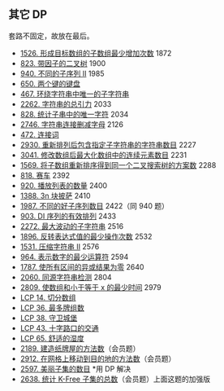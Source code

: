## 其它 DP

套路不固定，故放在最后。

* [1526\. 形成目标数组的子数组最少增加次数](https://leetcode.cn/problems/minimum-number-of-increments-on-subarrays-to-form-a-target-array/) 1872
* [823\. 带因子的二叉树](https://leetcode.cn/problems/binary-trees-with-factors/) 1900
* [940\. 不同的子序列 II](https://leetcode.cn/problems/distinct-subsequences-ii/) 1985
* [650\. 两个键的键盘](https://leetcode.cn/problems/2-keys-keyboard/)
* [467\. 环绕字符串中唯一的子字符串](https://leetcode.cn/problems/unique-substrings-in-wraparound-string/)
* [2262\. 字符串的总引力](https://leetcode.cn/problems/total-appeal-of-a-string/) 2033
* [828\. 统计子串中的唯一字符](https://leetcode.cn/problems/count-unique-characters-of-all-substrings-of-a-given-string/) 2034
* [2746\. 字符串连接删减字母](https://leetcode.cn/problems/decremental-string-concatenation/) 2126
* [472\. 连接词](https://leetcode.cn/problems/concatenated-words/)
* [2930\. 重新排列后包含指定子字符串的字符串数目](https://leetcode.cn/problems/number-of-strings-which-can-be-rearranged-to-contain-substring/) 2227
* [3041\. 修改数组后最大化数组中的连续元素数目](https://leetcode.cn/problems/maximize-consecutive-elements-in-an-array-after-modification/) 2231
* [1569\. 将子数组重新排序得到同一个二叉搜索树的方案数](https://leetcode.cn/problems/number-of-ways-to-reorder-array-to-get-same-bst/) 2288
* [818\. 赛车](https://leetcode.cn/problems/race-car/) 2392
* [920\. 播放列表的数量](https://leetcode.cn/problems/number-of-music-playlists/) 2400
* [1388\. 3n 块披萨](https://leetcode.cn/problems/pizza-with-3n-slices/) 2410
* [1987\. 不同的好子序列数目](https://leetcode.cn/problems/number-of-unique-good-subsequences/) 2422（同 940 题）
* [903\. DI 序列的有效排列](https://leetcode.cn/problems/valid-permutations-for-di-sequence/) 2433
* [2272\. 最大波动的子字符串](https://leetcode.cn/problems/substring-with-largest-variance/) 2516
* [1896\. 反转表达式值的最少操作次数](https://leetcode.cn/problems/minimum-cost-to-change-the-final-value-of-expression/) 2532
* [1531\. 压缩字符串 II](https://leetcode.cn/problems/string-compression-ii/) 2576
* [964\. 表示数字的最少运算符](https://leetcode.cn/problems/least-operators-to-express-number/) 2594
* [1787\. 使所有区间的异或结果为零](https://leetcode.cn/problems/make-the-xor-of-all-segments-equal-to-zero/) 2640
* [2060\. 同源字符串检测](https://leetcode.cn/problems/check-if-an-original-string-exists-given-two-encoded-strings/) 2804
* [2809\. 使数组和小于等于 x 的最少时间](https://leetcode.cn/problems/minimum-time-to-make-array-sum-at-most-x/) 2979
* [LCP 14. 切分数组](https://leetcode.cn/problems/qie-fen-shu-zu/)
* [LCP 36. 最多牌组数](https://leetcode.cn/problems/Up5XYM/)
* [LCP 38. 守卫城堡](https://leetcode.cn/problems/7rLGCR/)
* [LCP 43. 十字路口的交通](https://leetcode.cn/problems/Y1VbOX/)
* [LCP 65. 舒适的湿度](https://leetcode.cn/problems/3aqs1c/)
* [2189\. 建造纸牌屋的方法数](https://leetcode.cn/problems/number-of-ways-to-build-house-of-cards/)（会员题）
* [2912\. 在网格上移动到目的地的方法数](https://leetcode.cn/problems/number-of-ways-to-reach-destination-in-the-grid/)（会员题）
* [2597\. 美丽子集的数目](https://leetcode.cn/problems/the-number-of-beautiful-subsets/) \*用 DP 解决
* [2638\. 统计 K-Free 子集的总数](https://leetcode.cn/problems/count-the-number-of-k-free-subsets/)（会员题）上面这题的加强版
